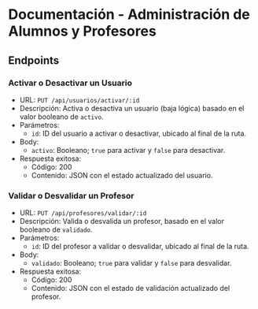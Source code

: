 # Documentación - Administración de Alumnos y Profesores

## Endpoints

### Activar o Desactivar un Usuario

- URL: `PUT /api/usuarios/activar/:id`
- Descripción: Activa o desactiva un usuario (baja lógica) basado en el valor booleano de `activo`.
- Parámetros:
  - `id`: ID del usuario a activar o desactivar, ubicado al final de la ruta.
- Body:
  - `activo`: Booleano; `true` para activar y `false` para desactivar.
- Respuesta exitosa:
  - Código: 200
  - Contenido: JSON con el estado actualizado del usuario.


### Validar o Desvalidar un Profesor

- URL: `PUT /api/profesores/validar/:id`
- Descripción: Valida o desvalida un profesor, basado en el valor booleano de `validado`.
- Parámetros:
  - `id`: ID del profesor a validar o desvalidar, ubicado al final de la ruta.
- Body:
  - `validado`: Booleano; `true` para validar y `false` para desvalidar.
- Respuesta exitosa:
  - Código: 200
  - Contenido: JSON con el estado de validación actualizado del profesor.
